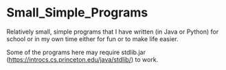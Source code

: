 # Small_Simple_Programs
Relatively small, simple programs that I have written (in Java or Python) for school or in my own time either for fun or to make life easier.

Some of the programs here may require stdlib.jar (https://introcs.cs.princeton.edu/java/stdlib/) to work.
